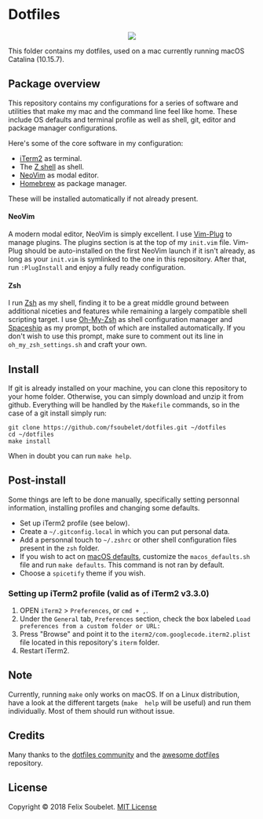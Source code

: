 # Dotfiles

<p align="center">
  <a href="https://xkcd.com/1319/">
    <img src="https://imgs.xkcd.com/comics/automation.png" />
  </a>
</p>


This folder contains my dotfiles, used on a mac currently running macOS Catalina (10.15.7).

## Package overview

This repository contains my configurations for a series of software and utilities that make my mac and the command line feel like home.
These include OS defaults and terminal profile as well as shell, git, editor and package manager configurations.

Here's some of the core software in my configuration:

* [iTerm2][iterm2] as terminal.
* The [Z shell][zsh] as shell.
* [NeoVim][neovim] as modal editor.
* [Homebrew][homebrew] as package manager.

These will be installed automatically if not already present.

#### NeoVim

A modern modal editor, NeoVim is simply excellent.
I use [Vim-Plug][vim-plug] to manage plugins.
The plugins section is at the top of my `init.vim` file.
Vim-Plug should be auto-installed on the first NeoVim launch if it isn't already, as long as your `init.vim` is symlinked to the one in this repository.
After that, run `:PlugInstall` and enjoy a fully ready configuration.

#### Zsh

I run [Zsh][zsh] as my shell, finding it to be a great middle ground between additional niceties and features while remaining a largely compatible shell scripting target.
I use [Oh-My-Zsh][oh-my-zsh] as shell configuration manager and [Spaceship][spaceship] as my prompt, both of which are installed automatically.
If you don't wish to use this prompt, make sure to comment out its line in `oh_my_zsh_settings.sh` and craft your own.

## Install

If git is already installed on your machine, you can clone this repository to your home folder.
Otherwise, you can simply download and unzip it from github.
Everything will be handled by the `Makefile` commands, so in the case of a git install simply run:

```
git clone https://github.com/fsoubelet/dotfiles.git ~/dotfiles
cd ~/dotfiles
make install
```

When in doubt you can run `make help`.

## Post-install

Some things are left to be done manually, specifically setting personnal information, installing profiles and changing some defaults.

* Set up iTerm2 profile (see below).
* Create a `~/.gitconfig.local` in which you can put personal data.
* Add a personnal touch to `~/.zshrc`  or other shell configuration files present in the `zsh` folder.
* If you wish to act on [macOS defaults][macos-defaults], customize the `macos_defaults.sh` file and run `make defaults`. This command is not ran by default.
* Choose a `spicetify` theme if you wish.

### Setting up iTerm2 profile (valid as of iTerm2 v3.3.0)

1. OPEN `iTerm2` > `Preferences`, or `cmd + ,`.
2. Under the `General` tab, `Preferences` section, check the box labeled `Load preferences from a custom folder or URL:`
3. Press "Browse" and point it to the `iterm2/com.googlecode.iterm2.plist` file located in this repository's `iterm` folder.
4. Restart iTerm2.

## Note

Currently, running `make` only works on macOS.
If on a Linux distribution, have a look at the different targets (`make  help` will be useful) and run them individually.
Most of them should run without issue.

## Credits

Many thanks to the [dotfiles community][dotcomu] and the [awesome dotfiles][awesomedots] repository.

## License

Copyright &copy; 2018 Felix Soubelet. [MIT License][license]

[anaconda]: https://www.anaconda.com/
[anacondadownload]: https://www.anaconda.com/download/#macos
[atom]: https://atom.io/
[awesomedots]: https://github.com/webpro/awesome-dotfiles
[brew-bundle]: https://github.com/Homebrew/homebrew-bundle
[checkhealth]: https://neovim.io/doc/user/pi_health.html#:checkhealth
[dotcomu]: https://dotfiles.github.io/
[git]: https://git-scm.com/
[homebrew]: http://brew.sh
[iterm2]: https://www.iterm2.com/
[license]: https://github.com/fsoubelet/dotfiles/blob/master/LICENSE
[macos-defaults]: https://mths.be/macos
[neovim]: https://neovim.io/
[oh-my-zsh]: https://github.com/robbyrussell/oh-my-zsh
[package-sync]: https://atom.io/packages/package-sync
[spaceship]: https://github.com/denysdovhan/spaceship-prompt
[vim]: http://www.vim.org/
[vim-plug]: https://github.com/junegunn/vim-plug
[zsh]: https://en.wikipedia.org/wiki/Z_shell
